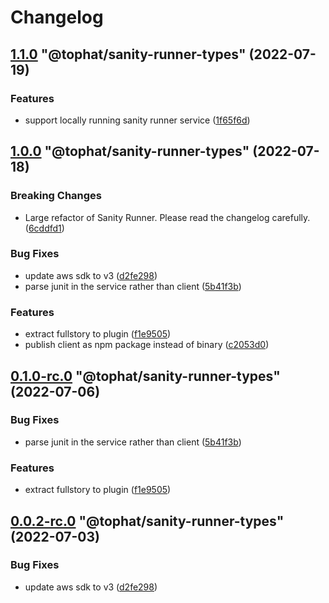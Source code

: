 # Changelog

<!-- MONODEPLOY:BELOW -->

## [1.1.0](https://github.com/tophat/sanity-runner/compare/@tophat/sanity-runner-types@1.0.0...@tophat/sanity-runner-types@1.1.0) "@tophat/sanity-runner-types" (2022-07-19)<a name="1.1.0"></a>

### Features

* support locally running sanity runner service ([1f65f6d](https://github.com/tophat/sanity-runner/commits/1f65f6d))




## [1.0.0](https://github.com/tophat/sanity-runner/compare/@tophat/sanity-runner-types@0.1.0-rc.0...@tophat/sanity-runner-types@1.0.0) "@tophat/sanity-runner-types" (2022-07-18)<a name="1.0.0"></a>

### Breaking Changes

* Large refactor of Sanity Runner. Please read the changelog carefully. ([6cddfd1](https://github.com/tophat/sanity-runner/commits/6cddfd1))

### Bug Fixes

* update aws sdk to v3 ([d2fe298](https://github.com/tophat/sanity-runner/commits/d2fe298))
* parse junit in the service rather than client ([5b41f3b](https://github.com/tophat/sanity-runner/commits/5b41f3b))

### Features

* extract fullstory to plugin ([f1e9505](https://github.com/tophat/sanity-runner/commits/f1e9505))
* publish client as npm package instead of binary ([c2053d0](https://github.com/tophat/sanity-runner/commits/c2053d0))




## [0.1.0-rc.0](https://github.com/tophat/sanity-runner/compare/@tophat/sanity-runner-types@0.0.2-rc.0...@tophat/sanity-runner-types@0.1.0-rc.0) "@tophat/sanity-runner-types" (2022-07-06)<a name="0.1.0-rc.0"></a>

### Bug Fixes

* parse junit in the service rather than client ([5b41f3b](https://github.com/tophat/sanity-runner/commits/5b41f3b))

### Features

* extract fullstory to plugin ([f1e9505](https://github.com/tophat/sanity-runner/commits/f1e9505))




## [0.0.2-rc.0](https://github.com/tophat/sanity-runner/compare/@tophat/sanity-runner-types@0.0.1...@tophat/sanity-runner-types@0.0.2-rc.0) "@tophat/sanity-runner-types" (2022-07-03)<a name="0.0.2-rc.0"></a>

### Bug Fixes

* update aws sdk to v3 ([d2fe298](https://github.com/tophat/sanity-runner/commits/d2fe298))


